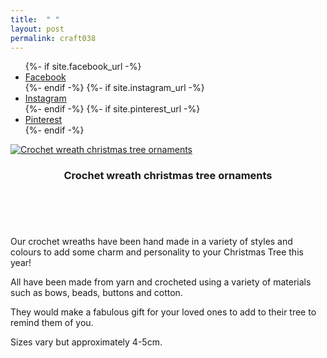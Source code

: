 ```yaml
---
title:  " "
layout: post
permalink: craft038
---
```


<ul class="icons">
		{%- if site.facebook_url -%}
		<li><a href="{{- site.facebook_url -}}" target="_blank" class="icon-b fa-facebook-f"><span class="label">Facebook</span></a></li>
		{%- endif -%}
		{%- if site.instagram_url -%}
		<li><a href="{{- site.instagram_url -}}" target="_blank" class="icon-b fa-instagram"><span class="label">Instagram</span></a></li>
		{%- endif -%}
		{%- if site.pinterest_url -%}
		<li><a href="{{- site.pinterest_url -}}" target="_blank" class="icon-b fa-pinterest"><span class="label">Pinterest</span></a></li>
		{%- endif -%}
	  </ul>


<!-- Table -->

  <div class="row">
    <div class="4u 12u$(mobile)">
      <div class="item">
        <a class="image fit" href="https://www.etsy.com/uk/listing/719390090/crochet-wreath-christmas-tree-ornament?ref=listings_manager_grid" target="_blank"><img src="{{ 'assets/images/pics/pic24/pic24.jpg' | relative_url }}" alt="Crochet wreath christmas tree ornaments" /></a>
        <header>
          <h3>Crochet wreath christmas tree ornaments</h3>
        </header>
      </div>
    </div>
  </div>


<br>
<p>Our crochet wreaths have been hand made in a variety of styles and colours to add some charm and personality to your Christmas Tree this year! 

All have been made from yarn and crocheted using a variety of materials such as bows, beads, buttons and cotton. 

They would make a fabulous gift for your loved ones to add to their tree to remind them of you.

Sizes vary but approximately 4-5cm.<br>
